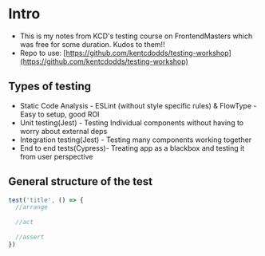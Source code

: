 # Intro

* This is my notes from KCD's testing course on FrontendMasters which was free for some duration. Kudos to them!!
* Repo to use: [https://github.com/kentcdodds/testing-workshop](https://github.com/kentcdodds/testing-workshop)

## Types of testing

* Static Code Analysis - ESLint (without style specific rules) & FlowType - Easy to setup, good ROI
* Unit testing(Jest) - Testing Individual components without having to worry about external deps
* Integration testing(Jest) - Testing many components working together
* End to end tests(Cypress)- Treating app as a blackbox and testing it from user perspective

## General structure of the test

```javascript
test('title', () => {
  //arrange
  
  //act
  
  //assert
})
```
